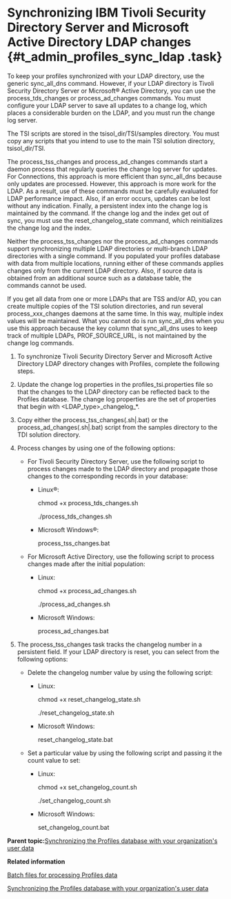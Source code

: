 # Synchronizing IBM Tivoli Security Directory Server and Microsoft Active Directory LDAP changes {#t_admin_profiles_sync_ldap .task}

To keep your profiles synchronized with your LDAP directory, use the generic sync\_all\_dns command. However, if your LDAP directory is Tivoli Security Directory Server or Microsoft® Active Directory, you can use the process\_tds\_changes or process\_ad\_changes commands. You must configure your LDAP server to save all updates to a change log, which places a considerable burden on the LDAP, and you must run the change log server.

The TSI scripts are stored in the tsisol\_dir/TSI/samples directory. You must copy any scripts that you intend to use to the main TSI solution directory, tsisol\_dir/TSI.

The process\_tss\_changes and process\_ad\_changes commands start a daemon process that regularly queries the change log server for updates. For Connections, this approach is more efficient than sync\_all\_dns because only updates are processed. However, this approach is more work for the LDAP. As a result, use of these commands must be carefully evaluated for LDAP performance impact. Also, if an error occurs, updates can be lost without any indication. Finally, a persistent index into the change log is maintained by the command. If the change log and the index get out of sync, you must use the reset\_changelog\_state command, which reinitializes the change log and the index.

Neither the process\_tss\_changes nor the process\_ad\_changes commands support synchronizing multiple LDAP directories or multi-branch LDAP directories with a single command. If you populated your profiles database with data from multiple locations, running either of these commands applies changes only from the current LDAP directory. Also, if source data is obtained from an additional source such as a database table, the commands cannot be used.

If you get all data from one or more LDAPs that are TSS and/or AD, you can create multiple copies of the TSI solution directories, and run several process\_xxx\_changes daemons at the same time. In this way, multiple index values will be maintained. What you cannot do is run sync\_all\_dns when you use this approach because the key column that sync\_all\_dns uses to keep track of multiple LDAPs, PROF\_SOURCE\_URL, is not maintained by the change log commands.

1.  To synchronize Tivoli Security Directory Server and Microsoft Active Directory LDAP directory changes with Profiles, complete the following steps.
2.  Update the change log properties in the profiles\_tsi.properties file so that the changes to the LDAP directory can be reflected back to the Profiles database. The change log properties are the set of properties that begin with <LDAP\_type\>\_changelog\_\*.

3.  Copy either the process\_tss\_changes\(.sh\|.bat\) or the process\_ad\_changes\(.sh\|.bat\) script from the samples directory to the TDI solution directory.

4.  Process changes by using one of the following options:

    -   For Tivoli Security Directory Server, use the following script to process changes made to the LDAP directory and propagate those changes to the corresponding records in your database:
        -   Linux®:

            chmod +x process\_tds\_changes.sh

            ./process\_tds\_changes.sh

        -   Microsoft Windows®:

            process\_tss\_changes.bat

    -   For Microsoft Active Directory, use the following script to process changes made after the initial population:
        -   Linux:

            chmod +x process\_ad\_changes.sh

            ./process\_ad\_changes.sh

        -   Microsoft Windows:

            process\_ad\_changes.bat

5.  The process\_tss\_changes task tracks the changelog number in a persistent field. If your LDAP directory is reset, you can select from the following options:

    -   Delete the changelog number value by using the following script:
        -   Linux:

            chmod +x reset\_changelog\_state.sh

            ./reset\_changelog\_state.sh

        -   Microsoft Windows:

            reset\_changelog\_state.bat

    -   Set a particular value by using the following script and passing it the count value to set:
        -   Linux:

            chmod +x set\_changelog\_count.sh

            ./set\_changelog\_count.sh

        -   Microsoft Windows:

            set\_changelog\_count.bat


**Parent topic:**[Synchronizing the Profiles database with your organization's user data](../admin/t_admin_profiles_sync_ldap.md)

**Related information**  


[Batch files for processing Profiles data](../install/r_TDI_batch_files.md)

[Synchronizing the Profiles database with your organization's user data](../admin/t_admin_profiles_sync_ldap.md)

